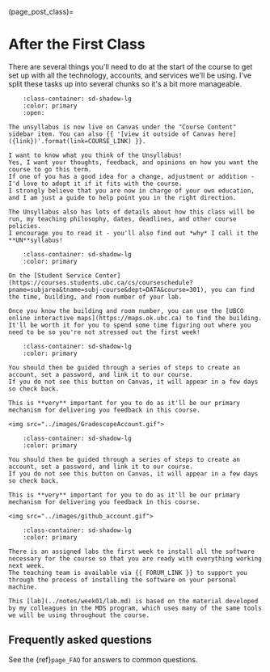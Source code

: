 (page_post_class)=
# After the First Class

There are several things you'll need to do at the start of the course to get set up with all the technology, accounts, and services we'll be using.
I've split these tasks up into several chunks so it's a bit more manageable. 


```{dropdown} 4. Read the Unsyllabus
    :class-container: sd-shadow-lg
    :color: primary
    :open:

The unsyllabus is now live on Canvas under the "Course Content" sidebar item. You can also {{ '[view it outside of Canvas here]({link})'.format(link=COURSE_LINK) }}.

I want to know what you think of the Unsyllabus! 
Yes, I want your thoughts, feedback, and opinions on how you want the course to go this term. 
If one of you has a good idea for a change, adjustment or addition - I'd love to adopt it if it fits with the course.
I strongly believe that you are now in charge of your own education, and I am just a guide to help point you in the right direction. 

The Unsyllabus also has lots of details about how this class will be run, my teaching philosophy, dates, deadlines, and other course policies.
I encourage you to read it - you'll also find out *why* I call it the **UN**syllabus!
```

```{dropdown} 5. Figure out where your Lab will be held
    :class-container: sd-shadow-lg
    :color: primary

On the [Student Service Center](https://courses.students.ubc.ca/cs/courseschedule?pname=subjarea&tname=subj-course&dept=DATA&course=301), you can find the time, building, and room number of your lab.

Once you know the building and room number, you can use the [UBCO online interactive maps](https://maps.ok.ubc.ca) to find the building.
It'll be worth it for you to spend some time figuring out where you need to be so you're not stressed out the first week!
```

```{dropdown} 6. On the left sidebar in Canvas, click on Gradescope
    :class-container: sd-shadow-lg
    :color: primary

You should then be guided through a series of steps to create an account, set a password, and link it to our course.
If you do not see this button on Canvas, it will appear in a few days so check back.

This is **very** important for you to do as it'll be our primary mechanism for delivering you feedback in this course.

<img src="../images/GradescopeAccount.gif">
```

```{dropdown} 7. Create a GitHub.com account
    :class-container: sd-shadow-lg
    :color: primary

You should then be guided through a series of steps to create an account, set a password, and link it to our course.
If you do not see this button on Canvas, it will appear in a few days so check back.

This is **very** important for you to do as it'll be our primary mechanism for delivering you feedback in this course.

<img src="../images/github_account.gif">
```


```{dropdown} 8. Start setting up your computer (Lab 1)
    :class-container: sd-shadow-lg
    :color: primary

There is an assigned labs the first week to install all the software necessary for the course so that you are ready with everything working next week. 
The teaching team is available via {{ FORUM_LINK }} to support you through the process of installing the software on your personal machine.

This [lab](../notes/week01/lab.md) is based on the material developed by my colleagues in the MDS program, which uses many of the same tools we will be using throughout the course.

```


## Frequently asked questions

See the {ref}`page_FAQ` for answers to common questions.